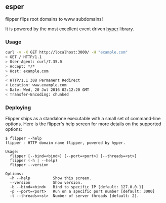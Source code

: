 ## esper

flipper flips root domains to www subdomains!

It is powered by the most excellent event driven
[hyper](https://github.com/hyperium/hyper) library.

### Usage

```bash
curl -v -X GET http://localhost:3000/ -H "example.com"
> GET / HTTP/1.1
> User-Agent: curl/7.35.0
> Accept: */*
> Host: example.com
>
< HTTP/1.1 308 Permanent Redirect
< Location: www.example.com
< Date: Wed, 20 Jul 2016 02:12:20 GMT
< Transfer-Encoding: chunked
```

### Deploying

Flipper ships as a standalone executable with a small set of command-line
options. Here is the flipper's help screen for more details on the
supported options:

```
$ flipper --help
flipper - HTTP domain name flipper, powered by hyper.

Usage:
  flipper [--bind=<bind>] [--port=<port>] [--threads=<st>]
  flipper (-h | --help)
  flipper --version

Options:
  -h --help          Show this screen.
  --version          Show version.
  -b --bind=<bind>   Bind to specific IP [default: 127.0.0.1]
  -p --port=<port>   Run on a specific port number [default: 3000]
  -t --threads=<st>  Number of server threads [default: 2].
```
